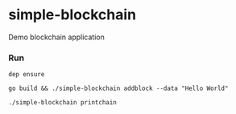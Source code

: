 # simple-blockchain
Demo blockchain application

### Run
``dep ensure``

``go build && ./simple-blockchain addblock --data "Hello World"``

``./simple-blockchain printchain``
